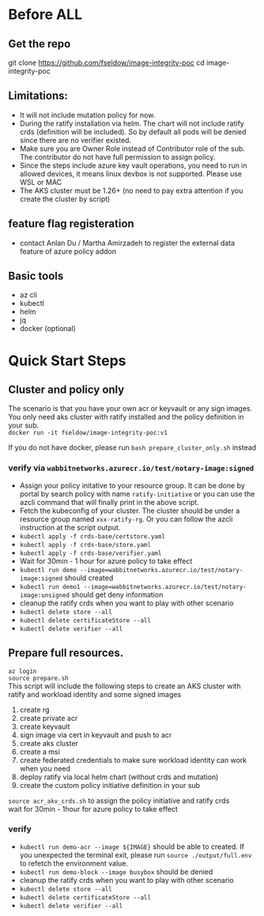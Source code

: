 # Before ALL
## Get the repo
git clone https://github.com/fseldow/image-integrity-poc
cd image-integrity-poc

## Limitations:
- It will not include mutation policy for now.
- During the ratify installation via helm. The chart will not include ratify crds (definition will be included). So by default all pods will be denied since there are no verifier existed.
- Make sure you are Owner Role instead of Contributor role of the sub. The contributor do not have full permission to assign policy.
- Since the steps include azure key vault operations, you need to run in allowed devices, it means linux devbox is not supported. Please use WSL or MAC
- The AKS cluster must be 1.26+ (no need to pay extra attention if you create the cluster by script)

## feature flag registeration
- contact Anlan Du / Martha Amirzadeh to register the external data feature of azure policy addon

## Basic tools
- az cli
- kubectl
- helm
- jq
- docker (optional)

# Quick Start Steps
## Cluster and policy only
The scenario is that you have your own acr or keyvault or any sign images.  
You only need aks cluster with ratify installed and the policy definition in your sub.  
`docker run -it fseldow/image-integrity-poc:v1`

If you do not have docker, please run `bash prepare_cluster_only.sh` instead

### verify via `wabbitnetworks.azurecr.io/test/notary-image:signed`
- Assign your policy initative to your resource group. It can be done by portal by search policy with name `ratify-initiative` or you can use the azcli command that will finally print in the above script.
- Fetch the kubeconfig of your cluster. The cluster should be under a resource group named `xxx-ratify-rg`. Or you can follow the azcli instruction at the script output.
- `kubectl apply -f crds-base/certstore.yaml`
- `kubectl apply -f crds-base/store.yaml`
- `kubectl apply -f crds-base/verifier.yaml`
- Wait for 30min - 1 hour for azure policy to take effect
- `kubectl run demo --image=wabbitnetworks.azurecr.io/test/notary-image:signed` should created
- `kubectl run demo1 --image=wabbitnetworks.azurecr.io/test/notary-image:unsigned` should get deny information
- cleanup the ratify crds when you want to play with other scenario
- `kubectl delete store --all`
- `kubectl delete certificateStore --all`
- `kubectl delete verifier --all`

## Prepare full resources.
`az login`  
`source prepare.sh`  
This script will include the following steps to create an AKS cluster with ratify and workload identity and some signed images
1. create rg
1. create private acr
1. create keyvault
1. sign image via cert in keyvault and push to acr
1. create aks cluster
1. create a msi
1. create federated credentials to make sure workload identity can work when you need
1. deploy ratify via local helm chart (without crds and mutation)
1. create the custom policy initiative definition in your sub

`source acr_akv_crds.sh` to assign the policy initiative and ratify crds  
wait for 30min - 1hour for azure policy to take effect

### verify
- `kubectl run demo-acr --image ${IMAGE}` should be able to created. If you unexpected the terminal exit, please run `source ./output/full.env` to refetch the environment value.
- `kubectl run demo-block --image busybox` should be denied
- cleanup the ratify crds when you want to play with other scenario
- `kubectl delete store --all`
- `kubectl delete certificateStore --all`
- `kubectl delete verifier --all`